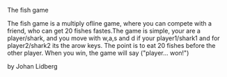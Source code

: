 The fish game

The fish game is a multiply ofline game, where you can compete with a friend, who can get 20 fishes fastes.The game is simple, your are a player/shark, and you move with w,a,s and d if your player1/shark1 and for player2/shark2 its the arow keys. The point is to eat 20 fishes before the other player. When you win, the game will say ("player... won!")

by Johan Lidberg


